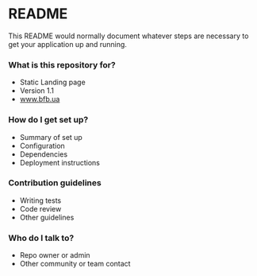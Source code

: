 # README #

This README would normally document whatever steps are necessary to get your application up and running.

### What is this repository for? ###

* Static Landing page
* Version 1.1
* www.bfb.ua

### How do I get set up? ###

* Summary of set up
* Configuration
* Dependencies
* Deployment instructions

### Contribution guidelines ###

* Writing tests
* Code review
* Other guidelines

### Who do I talk to? ###

* Repo owner or admin
* Other community or team contact